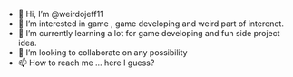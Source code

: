 - 👋 Hi, I’m @weirdojeff11
- 👀 I’m interested in game , game developing and weird part of interenet.
- 🌱 I’m currently learning a lot for game developing and fun side project idea.
- 💞️ I’m looking to collaborate on any possibility 
- 📫 How to reach me ... here I guess?

<!---
weirdojeff11/weirdojeff11 is a ✨ special ✨ repository because its `README.md` (this file) appears on your GitHub profile.
You can click the Preview link to take a look at your changes.
--->

